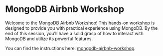 # MongoDB Airbnb Workshop

Welcome to the MongoDB Airbnb Workshop! This hands-on workshop is designed to provide you with practical experience using MongoDB. By the end of this session, you'll have a solid grasp of how to interact with MongoDB and utilize its powerful features.

You can find the instructions here: [mongodb-airbnb-workshop](https://simonegaiera.github.io/mongodb-airbnb-workshop/).
